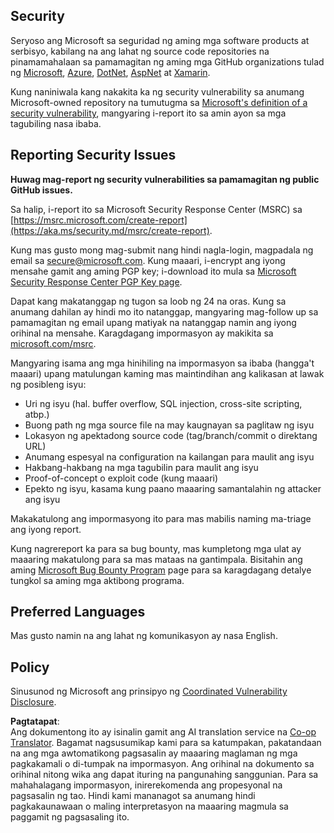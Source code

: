 <!--
CO_OP_TRANSLATOR_METADATA:
{
  "original_hash": "cc205495d4eace1fabcdee963024069f",
  "translation_date": "2025-06-12T11:11:17+00:00",
  "source_file": "SECURITY.md",
  "language_code": "tl"
}
-->
## Security

Seryoso ang Microsoft sa seguridad ng aming mga software products at serbisyo, kabilang na ang lahat ng source code repositories na pinamamahalaan sa pamamagitan ng aming mga GitHub organizations tulad ng [Microsoft](https://github.com/Microsoft), [Azure](https://github.com/Azure), [DotNet](https://github.com/dotnet), [AspNet](https://github.com/aspnet) at [Xamarin](https://github.com/xamarin).

Kung naniniwala kang nakakita ka ng security vulnerability sa anumang Microsoft-owned repository na tumutugma sa [Microsoft's definition of a security vulnerability](https://aka.ms/security.md/definition), mangyaring i-report ito sa amin ayon sa mga tagubiling nasa ibaba.

## Reporting Security Issues

**Huwag mag-report ng security vulnerabilities sa pamamagitan ng public GitHub issues.**

Sa halip, i-report ito sa Microsoft Security Response Center (MSRC) sa [https://msrc.microsoft.com/create-report](https://aka.ms/security.md/msrc/create-report).

Kung mas gusto mong mag-submit nang hindi nagla-login, magpadala ng email sa [secure@microsoft.com](mailto:secure@microsoft.com). Kung maaari, i-encrypt ang iyong mensahe gamit ang aming PGP key; i-download ito mula sa [Microsoft Security Response Center PGP Key page](https://aka.ms/security.md/msrc/pgp).

Dapat kang makatanggap ng tugon sa loob ng 24 na oras. Kung sa anumang dahilan ay hindi mo ito natanggap, mangyaring mag-follow up sa pamamagitan ng email upang matiyak na natanggap namin ang iyong orihinal na mensahe. Karagdagang impormasyon ay makikita sa [microsoft.com/msrc](https://www.microsoft.com/msrc).

Mangyaring isama ang mga hinihiling na impormasyon sa ibaba (hangga't maaari) upang matulungan kaming mas maintindihan ang kalikasan at lawak ng posibleng isyu:

  * Uri ng isyu (hal. buffer overflow, SQL injection, cross-site scripting, atbp.)
  * Buong path ng mga source file na may kaugnayan sa paglitaw ng isyu
  * Lokasyon ng apektadong source code (tag/branch/commit o direktang URL)
  * Anumang espesyal na configuration na kailangan para maulit ang isyu
  * Hakbang-hakbang na mga tagubilin para maulit ang isyu
  * Proof-of-concept o exploit code (kung maaari)
  * Epekto ng isyu, kasama kung paano maaaring samantalahin ng attacker ang isyu

Makakatulong ang impormasyong ito para mas mabilis naming ma-triage ang iyong report.

Kung nagrereport ka para sa bug bounty, mas kumpletong mga ulat ay maaaring makatulong para sa mas mataas na gantimpala. Bisitahin ang aming [Microsoft Bug Bounty Program](https://aka.ms/security.md/msrc/bounty) page para sa karagdagang detalye tungkol sa aming mga aktibong programa.

## Preferred Languages

Mas gusto namin na ang lahat ng komunikasyon ay nasa English.

## Policy

Sinusunod ng Microsoft ang prinsipyo ng [Coordinated Vulnerability Disclosure](https://aka.ms/security.md/cvd).

**Pagtatapat**:  
Ang dokumentong ito ay isinalin gamit ang AI translation service na [Co-op Translator](https://github.com/Azure/co-op-translator). Bagamat nagsusumikap kami para sa katumpakan, pakatandaan na ang mga awtomatikong pagsasalin ay maaaring maglaman ng mga pagkakamali o di-tumpak na impormasyon. Ang orihinal na dokumento sa orihinal nitong wika ang dapat ituring na pangunahing sanggunian. Para sa mahahalagang impormasyon, inirerekomenda ang propesyonal na pagsasalin ng tao. Hindi kami mananagot sa anumang hindi pagkakaunawaan o maling interpretasyon na maaaring magmula sa paggamit ng pagsasaling ito.